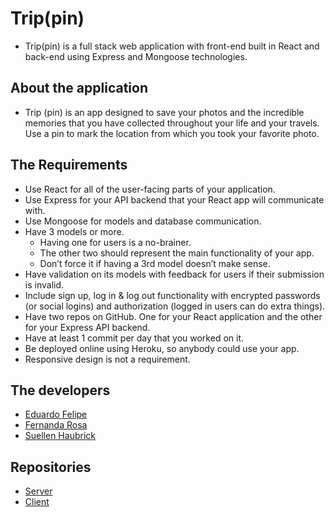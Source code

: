 # Trip(pin)

 - Trip(pin) is a full stack web application with front-end built in React and back-end using Express and Mongoose technologies.

## About the application

 - Trip (pin) is an app designed to save your photos and the incredible memories that you have collected throughout your life and your  travels. Use a pin to mark the location from which you took your favorite photo.

## The Requirements

- Use React for all of the user-facing parts of your application.
- Use Express for your API backend that your React app will communicate with.
- Use Mongoose for models and database communication.
- Have 3 models or more.
    - Having one for users is a no-brainer.
    - The other two should represent the main functionality of your app.
    - Don’t force it if having a 3rd model doesn’t make sense.
- Have validation on its models with feedback for users if their submission is invalid.
- Include sign up, log in & log out functionality with encrypted passwords (or social logins) and authorization (logged in users can do extra things).
- Have two repos on GitHub. One for your React application and the other for your Express API backend.
- Have at least 1 commit per day that you worked on it.
- Be deployed online using Heroku, so anybody could use your app.
- Responsive design is not a requirement.

## The developers

 - [Eduardo Felipe](https://github.com/EduLp99)
 - [Fernanda Rosa](https://github.com/fefarosa)
 - [Suellen Haubrick](https://github.com/Suellenhf)

 ## Repositories

- [Server](https://github.com/fefarosa/trvld-project-server)
- [Client](https://github.com/fefarosa/trvld-project-client)
